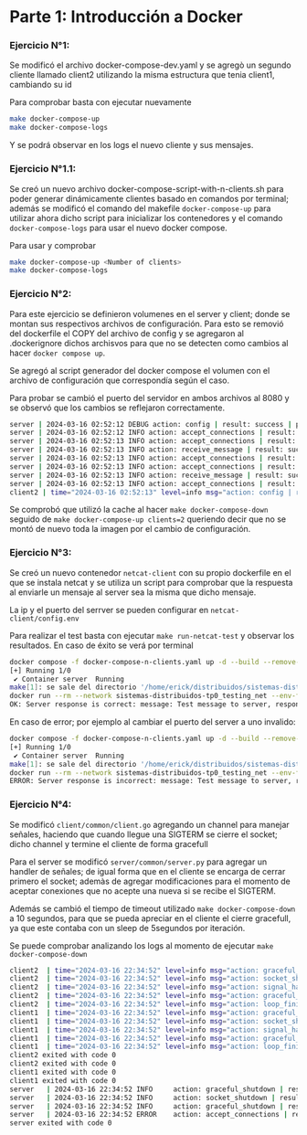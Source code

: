 # Parte 1: Introducción a Docker

### Ejercicio N°1:

Se modificó el archivo docker-compose-dev.yaml y se agregò un segundo cliente llamado client2 utilizando la misma estructura que tenia client1, cambiando su id

Para comprobar basta con ejecutar nuevamente

```bash
make docker-compose-up
make docker-compose-logs
```

Y se podrá observar en los logs el nuevo cliente y sus mensajes.

### Ejercicio N°1.1:

Se creó un nuevo archivo docker-compose-script-with-n-clients.sh para poder generar dinámicamente clientes basado en comandos por terminal; además se modificó el comando del makefile `docker-compose-up` para utilizar ahora dicho script para inicializar los contenedores y el comando `docker-compose-logs` para usar el nuevo docker compose.

Para usar y comprobar

```bash
make docker-compose-up <Number of clients>
make docker-compose-logs
```

### Ejercicio N°2:

Para este ejercicio se definieron volumenes en el server y client; donde se montan sus respectivos archivos de configuración. Para esto se removió del dockerfile el COPY del archivo de config y se agregaron al .dockerignore dichos archisvos para que no se detecten como cambios al hacer `docker compose up`.

Se agregó al script generador del docker compose el volumen con el archivo de configuración que correspondía según el caso.

Para probar se cambió el puerto del servidor en ambos archivos al 8080 y se observó que los cambios se reflejaron correctamente.

```bash
server | 2024-03-16 02:52:12 DEBUG action: config | result: success | port: 8080 | listen_backlog: 5 | logging_level: DEBUG
server | 2024-03-16 02:52:12 INFO action: accept_connections | result: in_progress
server | 2024-03-16 02:52:13 INFO action: accept_connections | result: success | ip: 172.25.125.4
server | 2024-03-16 02:52:13 INFO action: receive_message | result: success | ip: 172.25.125.4 | msg: [CLIENT 2] Message N°1
server | 2024-03-16 02:52:13 INFO action: accept_connections | result: in_progress
server | 2024-03-16 02:52:13 INFO action: accept_connections | result: success | ip: 172.25.125.3
server | 2024-03-16 02:52:13 INFO action: receive_message | result: success | ip: 172.25.125.3 | msg: [CLIENT 1] Message N°1
server | 2024-03-16 02:52:13 INFO action: accept_connections | result: in_progress
client2 | time="2024-03-16 02:52:13" level=info msg="action: config | result: success | client_id: 2 | server_address: server:8080 | loop_lapse: 20s | loop_period: 5s | log_level: DEBUG"
```

Se comprobó que utilizó la cache al hacer `make docker-compose-down` seguido de `make docker-compose-up clients=2` queriendo decir que no se montó de nuevo toda la imagen por el cambio de configuración.

### Ejercicio N°3:

Se creó un nuevo contenedor `netcat-client` con su propio dockerfile en el que se instala netcat y se utiliza un script para comprobar que la respuesta al enviarle un mensaje al server sea la misma que dicho mensaje.

La ip y el puerto del serrver se pueden configurar en `netcat-client/config.env`

Para realizar el test basta con ejecutar `make run-netcat-test` y observar los resultados. En caso de éxito se verá por terminal

```bash
docker compose -f docker-compose-n-clients.yaml up -d --build --remove-orphans
[+] Running 1/0
 ✔ Container server  Running                                                                                                                                                         0.0s
make[1]: se sale del directorio '/home/erick/distribuidos/sistemas-distribuidos-tp0'
docker run --rm --network sistemas-distribuidos-tp0_testing_net --env-file ./netcat-client/config.env --name netcat-client netcat-client:latest
OK: Server response is correct: message: Test message to server, response: Test message to server
```

En caso de error; por ejemplo al cambiar el puerto del server a uno invalido:

```bash
docker compose -f docker-compose-n-clients.yaml up -d --build --remove-orphans
[+] Running 1/0
 ✔ Container server  Running                                                                                                                                                         0.0s
make[1]: se sale del directorio '/home/erick/distribuidos/sistemas-distribuidos-tp0'
docker run --rm --network sistemas-distribuidos-tp0_testing_net --env-file ./netcat-client/config.env --name netcat-client netcat-client:latest
ERROR: Server response is incorrect: message: Test message to server, response:
```

### Ejercicio N°4:

Se modificó `client/common/client.go` agregando un channel para manejar señales, haciendo que cuando llegue una SIGTERM se cierre el socket; dicho channel y termine el cliente de forma gracefull

Para el server se modificó `server/common/server.py` para agregar un handler de señales; de igual forma que en el cliente se encarga de cerrar primero el socket; ademàs de agregar modificaciones para el momento de aceptar conexiones que no acepte una nueva si se recibe el SIGTERM.

Además se cambió el tiempo de timeout utilizado `make docker-compose-down` a 10 segundos, para que se pueda apreciar en el cliente el cierre gracefull, ya que este contaba con un sleep de 5segundos por iteración.

Se puede comprobar analizando los logs al momento de ejecutar `make docker-compose-down`

```bash
client2  | time="2024-03-16 22:34:52" level=info msg="action: graceful_shutdown | result: in_progress | client_id: 2"
client2  | time="2024-03-16 22:34:52" level=info msg="action: socket_shutdown | result: success | client_id: 2"
client2  | time="2024-03-16 22:34:52" level=info msg="action: signal_handler_channel_shutdown | result: success | client_id: 2"
client2  | time="2024-03-16 22:34:52" level=info msg="action: graceful_shutdown | result: success | client_id: 2"
client2  | time="2024-03-16 22:34:52" level=info msg="action: loop_finished | result: success | client_id: 2"
client1  | time="2024-03-16 22:34:52" level=info msg="action: graceful_shutdown | result: in_progress | client_id: 1"
client1  | time="2024-03-16 22:34:52" level=info msg="action: socket_shutdown | result: success | client_id: 1"
client1  | time="2024-03-16 22:34:52" level=info msg="action: signal_handler_channel_shutdown | result: success | client_id: 1"
client1  | time="2024-03-16 22:34:52" level=info msg="action: graceful_shutdown | result: success | client_id: 1"
client1  | time="2024-03-16 22:34:52" level=info msg="action: loop_finished | result: success | client_id: 1"
client2 exited with code 0
client2 exited with code 0
client1 exited with code 0
client1 exited with code 0
server   | 2024-03-16 22:34:52 INFO     action: graceful_shutdown | result: in_progress
server   | 2024-03-16 22:34:52 INFO     action: socket_shutdown | result: success
server   | 2024-03-16 22:34:52 INFO     action: graceful_shutdown | result: success
server   | 2024-03-16 22:34:52 ERROR    action: accept_connections | result: fail | error: [Errno 22] Invalid argument
server exited with code 0
```
